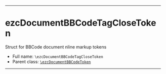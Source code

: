 ***

# ezcDocumentBBCodeTagCloseToken

Struct for BBCode document nline markup tokens

* Full name: `\ezcDocumentBBCodeTagCloseToken`
* Parent class: [`\ezcDocumentBBCodeToken`](./ezcDocumentBBCodeToken.md)

***

